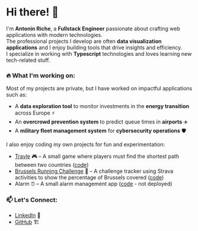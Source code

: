 # Hi there! 👋

I'm **Antonin Riche**, a **Fullstack Engineer** passionate about crafting web applications with modern technologies.  
The professional projects I develop are often **data visualization applications** and I enjoy building tools that drive insights and efficiency.  
I specialize in working with **Typescript** technologies and loves learning new tech-related stuff.

### 🔥 What I'm working on:

Most of my projects are private, but I have worked on impactful applications such as:

- A **data exploration tool** to monitor investments in the **energy transition** across Europe ⚡
- An **overcrowd prevention system** to predict queue times in **airports** ✈️
- A **military fleet management system** for **cybersecurity operations** 🛡️

I also enjoy coding my own projects for fun and experimentation:

- [Travle](https://antoriche.github.io/Travle) 🎮 – A small game where players must find the shortest path between two countries ([code](https://github.com/antoriche/Travle))
- [Brussels Running Challenge](https://d3ht7h1oliroyy.cloudfront.net) 🏃 – A challenge tracker using Strava activities to show the percentage of Brussels covered ([code](https://github.com/antoriche/brussels-running-challenge))
- Alarm ⏰ – A small alarm management app ([code](https://github.com/antoriche/alarm) - not deployed)

### 📫 Let's Connect:

- [LinkedIn](https://www.linkedin.com/in/antonin-riche-a62b97145/) 💼
- [GitHub](https://github.com/antoriche) 🏗️




<!--
**antoriche/antoriche** is a ✨ _special_ ✨ repository because its `README.md` (this file) appears on your GitHub profile.

Here are some ideas to get you started:

- 🔭 I’m currently working on ...
- 🌱 I’m currently learning ...
- 👯 I’m looking to collaborate on ...
- 🤔 I’m looking for help with ...
- 💬 Ask me about ...
- 📫 How to reach me: ...
- 😄 Pronouns: ...
- ⚡ Fun fact: ...
-->
